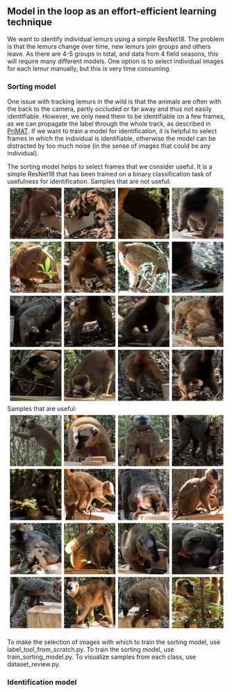 ## Model in the loop as an effort-efficient learning technique

We want to identify individual lemurs using a simple ResNet18. The problem is that the lemurs change over time, new lemurs join groups and others leave. As there are 4-5 groups in total, and data from 4 field seasons, this will require many different models.
One option is to select individual images for each lemur manually, but this is very time consuming.

### Sorting model

One issue with tracking lemurs in the wild is that the animals are often with the back to the camera, partly occluded or far away and thus not easily identifiable. However, we only need them to be identifiable on a few frames, as we can propagate the label through the whole track, as described in [PriMAT](https://github.com/ecker-lab/PriMAT-tracking).
If we want to train a model for identification, it is helpful to select frames in which the individual is identifiable, otherwise the model can be distracted by too much noise (in the sense of images that could be any individual).

The sorting model helps to select frames that we consider useful. It is a simple ResNet18 that has been trained on a binary classification task of usefulness for identification. 
Samples that are not useful:
![](sample2_class_0.png)
Samples that are useful:
![](sample2_class_1.png)

To make the selection of images with which to train the sorting model, use label_tool_from_scratch.py. To train the sorting model, use train_sorting_model.py. To visualize samples from each class, use dataset_review.py.

### Identification model

